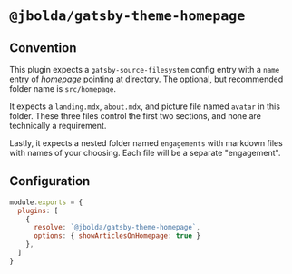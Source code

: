 # `@jbolda/gatsby-theme-homepage`

## Convention
This plugin expects a `gatsby-source-filesystem` config entry with a `name` entry of _homepage_ pointing at directory. The optional, but recommended folder name is `src/homepage`.

It expects a `landing.mdx`, `about.mdx`, and picture file named `avatar` in this folder. These three files control the first two sections, and none are technically a requirement.

Lastly, it expects a nested folder named `engagements` with markdown files with names of your choosing. Each file will be a separate "engagement".

## Configuration

```js
module.exports = {
  plugins: [
    {
      resolve: `@jbolda/gatsby-theme-homepage`,
      options: { showArticlesOnHomepage: true }
    },
  ]
}
```
